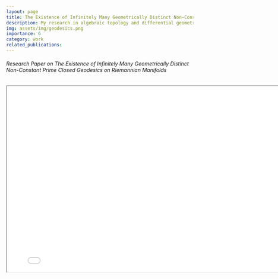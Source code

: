```yaml
---
layout: page
title: The Existence of Infinitely Many Geometrically Distinct Non-Constant Prime Closed Geodesics on Riemannian Manifolds
description: My research in algebraic topology and differential geometry for the Science Talent Search.
img: assets/img/geodesics.png
importance: 6
category: work
related_publications: 
---
```


<!-- Every project has a beautiful feature showcase page.
It's easy to include images in a flexible 3-column grid format.
Make your photos 1/3, 2/3, or full width.

To give your project a background in the portfolio page, just add the img tag to the front matter like so:

    ---
    layout: page
    title: project
    description: a project with a background image
    img: /assets/img/12.jpg
    --- -->
<div class="caption">
    <body>
    <center>
        <!-- <h1 style="color: DodgerBlue">Macroeconomic Asset Divergence Model</h1> -->
        <h6 align="left">Research Paper on The Existence of Infinitely Many Geometrically Distinct Non-Constant Prime Closed Geodesics on Riemannian Manifolds</h6>
        <iframe src="../1808.04017.pdf" 
                width="800"
                height="500">
        </iframe>
    </center>
</body>
</div>

